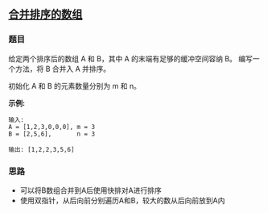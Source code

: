## [合并排序的数组](<https://leetcode-cn.com/problems/sorted-merge-lcci/>)

### 题目

给定两个排序后的数组 A 和 B，其中 A 的末端有足够的缓冲空间容纳 B。 编写一个方法，将 B 合并入 A 并排序。

初始化 A 和 B 的元素数量分别为 m 和 n。

**示例:**

~~~
输入:
A = [1,2,3,0,0,0], m = 3
B = [2,5,6],       n = 3

输出: [1,2,2,3,5,6]
~~~

### 思路

+ 可以将B数组合并到A后使用快排对A进行排序
+ 使用双指针，从后向前分别遍历A和B，较大的数从后向前放到A内